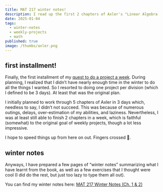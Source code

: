 ```yaml
---
title: MAT 217 winter notes!
description: I read up the first 2 chapters of Axler's "Linear Algebra Done Right" in preparation to take MAT 217 in the spring.
date: 2025-01-04
tags:
  - winter-notes
  - weekly-projects
  - math
published: true
image: /thumbs/axler.png
---
```


<script>
  import Pdf from '$lib/components/Pdf.svelte';
</script>

## first installment!
Finally, the first installment of my [quest to do a project a week](/posts/new-blog!). During planning, I realized that I didn’t have nearly enough time in the winter to do all the things I wanted. So I resorted to doing one project per division (which I defined to be 3 days). At least that was the original plan.

I initially planned to work through 5 chapters of Axler in 3 days which, needless to say, I didn’t not succeed. This was because of numerous outings, delays, over-estimation of my abilities, and laziness. Nevertheless, I was at least still able to finish 2 chapters in a week, which is faithful (somewhat) to the original goal of weekly projects, though a lot less impressive.

I hope to speed things up from here on out. Fingers crossed 🤞.
## winter notes
Anyways, I have prepared a few pages of “winter notes” summarizing what I have learnt from the book, as well as a few exercises that I thought were cool (I did do the rest, but just too lazy to type them all out). 

You can find my winter notes here: <a href=/downloads/MAT_217_winter_notes.pdf target=”_blank”>MAT 217 Winter Notes (Ch. 1 & 2)</a>

<Pdf pdfUrl="/downloads/MAT_217_winter_notes.pdf"/>